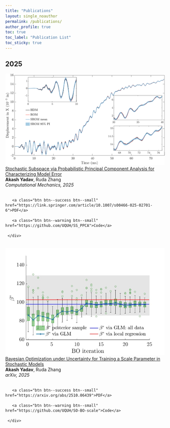 ```yaml
--- 
title: "Publications" 
layout: single_noauthor 
permalink: /publications/ 
author_profile: true 
toc: true 
toc_label: "Publication List" 
toc_sticky: true 
---
```


## 2025

 <div class="publication">          
   <link rel="stylesheet" href="/assets/css/my.css">         
   <div class="img"><a href="https://link.springer.com/article/10.1007/s00466-025-02701-6"><img class="img_responsive" src="/images/pub/Prediction_disp.png"></a></div>         
   <div class="text">         
     <div class="title"><a id="SS-PPCA" href="https://link.springer.com/article/10.1007/s00466-025-02701-6">Stochastic Subspace via Probabilistic Principal Component Analysis for Characterizing Model Error</a></div>         
     <div class="authors"><strong>Akash Yadav</strong>, Ruda Zhang         
     </div>         
     <div>         
       <em>Computational Mechanics, 2025</em> 
 <br> 
      
 <br>

       <a class="btn btn--success btn--small" href="https://link.springer.com/article/10.1007/s00466-025-02701-6">PDF</a>         
          
       <a class="btn btn--warning btn--small" href="https://github.com/UQUH/SS_PPCA">Code</a>        
         
     </div>         
   </div>         
 </div> 
 <br>

  <div class="publication">          
   <link rel="stylesheet" href="/assets/css/my.css">         
   <div class="img"><a href="https://arxiv.org/abs/2510.06439"><img class="img_responsive" src="/images/pub/BO_evolution.jpg"></a></div>         
   <div class="text">         
     <div class="title"><a id="SO-BO-scale" href="https://arxiv.org/abs/2510.06439">Bayesian Optimization under Uncertainty for Training a Scale Parameter in Stochastic Models</a></div>         
     <div class="authors"><strong>Akash Yadav</strong>, Ruda Zhang         
     </div>         
     <div>         
       <em>arXiv, 2025</em> 
 <br> 
      
 <br>

       <a class="btn btn--success btn--small" href="https://arxiv.org/abs/2510.06439">PDF</a>         
          
       <a class="btn btn--warning btn--small" href="https://github.com/UQUH/SO-BO-scale">Code</a>        
         
     </div>         
   </div>         
 </div> 
 <br>

